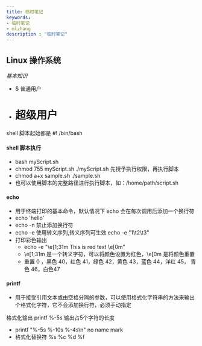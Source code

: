 ```yaml
---
title: 临时笔记
keywords:
- 临时笔记
- mlzhang
description : "临时笔记"
---
```

## Linux 操作系统

*基本知识*
- $  普通用户
- #  超级用户

shell 脚本起始都是   #! /bin/bash

#### shell 脚本执行
- bash myScript.sh
- chmod 755 myScript.sh    ./myScript.sh    先授予执行权限，再执行脚本
- chmod a+x sample.sh   ./sample.sh
- 也可以使用脚本的完整路径进行执行脚本，如：/home/path/script.sh

#### echo
- 用于终端打印的基本命令，默认情况下 echo 会在每次调用后添加一个换行符
- echo 'hello'
- echo -n 禁止添加换行符
- echo -e 使用转义序列,转义序列可生效   echo -e "1\t2\t3"
- 打印彩色输出
    - echo -e "\e[1;31m This is red text \e[0m"
    - \e[1;31m 是一个转义字符，可以将颜色设置为红色，\e[0m 是将颜色重置
    - 重置 0 ，黑色 40，红色 41，绿色 42，黄色 43，蓝色 44，洋红 45， 青色 46，白色47

#### printf 
- 用于接受引用文本或由空格分隔的参数，可以使用格式化字符串的方法来输出个格式化字符，它不会添加换行符，必须手动指定

格式化输出 printf   %-5s  输出占5个字符的长度
- printf "%-5s %-10s %-4s\n" no name mark
- 格式化替换符 %s %c %d %f